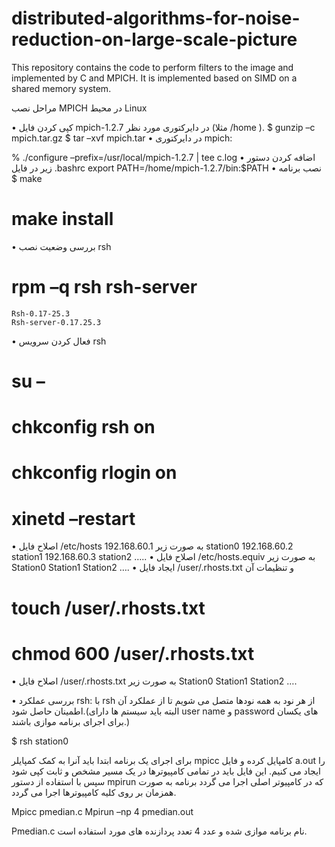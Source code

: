 # distributed-algorithms-for-noise-reduction-on-large-scale-picture
This repository contains the code to perform filters to the image and implemented by C and MPICH. It is implemented based on SIMD on a shared memory system.

مراحل نصب MPICH در محیط Linux

•	کپی کردن فايل mpich-1.2.7 در دایرکتوری مورد نظر (مثلا /home ).
$ gunzip –c mpich.tar.gz 
$ tar –xvf mpich.tar
•	در دایرکتوری mpich:

% ./configure –prefix=/usr/local/mpich-1.2.7 | tee c.log
•	اضافه کردن دستور زیر در فایل .bashrc 
export  PATH=/home/mpich-1.2.7/bin:$PATH
•	نصب برنامه
$ make
# make install
•	بررسی وضعیت نصب rsh
# rpm –q rsh rsh-server
	Rsh-0.17-25.3
	Rsh-server-0.17.25.3
•	فعال کردن سرویس rsh
# su –
# chkconfig rsh on
# chkconfig rlogin on
# xinetd –restart
•	اصلاح فایل /etc/hosts به صورت زیر
192.168.60.1  station0
192.168.60.2  station1
192.168.60.3  station2
…..
•	اصلاح فایل /etc/hosts.equiv به صورت زیر
Station0
Station1
Station2
….
•	ایجاد فایل /user/.rhosts.txt و تنظیمات آن
# touch /user/.rhosts.txt
# chmod 600 /user/.rhosts.txt

•	اصلاح فایل /user/.rhosts.txt به صورت زیر
Station0
Station1
Station2
….

•	بررسی عملکرد rsh: با rsh از هر نود به همه نودها متصل می شویم تا از عملکرد آن اطمینان حاصل شود.(البته باید سیستم ها دارای user name و password های یکسان برای اجرای برنامه موازی باشند.)

$ rsh station0

برای اجرای یک برنامه ابتدا باید آنرا به کمک کمپایلر mpicc کامپایل کرده و فایل a.out را ایجاد می کنیم. این فایل باید در تمامی کامپیوترها در یک مسیر مشخص و ثابت کپی شود سپس با استفاده از دستور mpirun که در کامپیوتر اصلی اجرا می گردد برنامه به صورت همزمان بر روی کلیه کامپیوترها اجرا می گردد.

Mpicc pmedian.c
Mpirun –np 4 pmedian.out

Pmedian.c نام برنامه موازی شده و عدد 4 تعدد پردازنده های مورد استفاده است.

